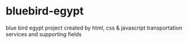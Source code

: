 # bluebird-egypt
blue bird egypt project created by html, css & javascript
transportation services and supporting fields
